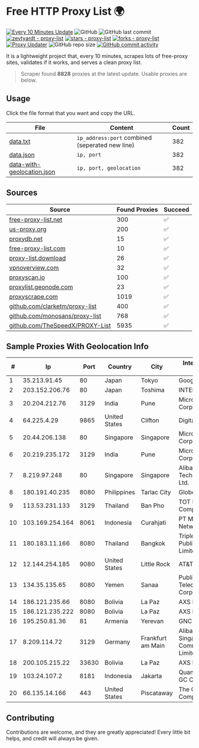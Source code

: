 
# Free HTTP Proxy List 🌍

[![Every 10 Minutes Update](https://github.com/mertguvencli/http-proxy-list/actions/workflows/main.yml/badge.svg?branch=main)](https://github.com/mertguvencli/http-proxy-list/actions/workflows/main.yml)
![GitHub](https://img.shields.io/github/license/mertguvencli/http-proxy-list)
![GitHub last commit](https://img.shields.io/github/last-commit/mertguvencli/http-proxy-list)
[![zevtyardt - proxy-list](https://img.shields.io/static/v1?label=zevtyardt&message=proxy-list&color=blue&logo=github)](https://github.com/zevtyardt/proxy-list "Go to GitHub repo")
[![stars - proxy-list](https://img.shields.io/github/stars/zevtyardt/proxy-list?style=social)](https://github.com/zevtyardt/proxy-list)
[![forks - proxy-list](https://img.shields.io/github/forks/zevtyardt/proxy-list?style=social)](https://github.com/zevtyardt/proxy-list)
[![Proxy Updater](https://github.com/zevtyardt/proxy-list/workflows/Proxy%20Updater/badge.svg)](https://github.com/zevtyardt/proxy-list/actions?query=workflow:"Proxy+Updater")
![GitHub repo size](https://img.shields.io/github/repo-size/zevtyardt/proxy-list)
[![GitHub commit activity](https://img.shields.io/github/commit-activity/m/zevtyardt/proxy-list?logo=commits)](https://github.com/zevtyardt/proxy-list/commits/main)

It is a lightweight project that, every 10 minutes, scrapes lots of free-proxy sites, validates if it works, and serves a clean proxy list.

> Scraper found **8828** proxies at the latest update. Usable proxies are below.

## Usage

Click the file format that you want and copy the URL.

|File|Content|Count|
|----|-------|-----|
|[data.txt](https://raw.githubusercontent.com/mertguvencli/http-proxy-list/main/proxy-list/data.txt)|`ip_address:port` combined (seperated new line)|382|
|[data.json](https://raw.githubusercontent.com/mertguvencli/http-proxy-list/main/proxy-list/data.json)|`ip, port`|382|
|[data-with-geolocation.json](https://raw.githubusercontent.com/mertguvencli/http-proxy-list/main/proxy-list/data-with-geolocation.json)|`ip, port, geolocation`|382|

## Sources

|Source|Found Proxies|Succeed|
|------|-------------|-------|
|[free-proxy-list.net](https://free-proxy-list.net)|300|✅|
|[us-proxy.org](https://www.us-proxy.org)|200|✅|
|[proxydb.net](http://proxydb.net)|15|✅|
|[free-proxy-list.com](https://free-proxy-list.com/?page=&port=&type%5B%5D=http&type%5B%5D=https&up_time=0&search=Search)|10|✅|
|[proxy-list.download](https://www.proxy-list.download/HTTP)|26|✅|
|[vpnoverview.com](https://vpnoverview.com/privacy/anonymous-browsing/free-proxy-servers)|32|✅|
|[proxyscan.io](https://www.proxyscan.io)|100|✅|
|[proxylist.geonode.com](https://proxylist.geonode.com/api/proxy-list?limit=300&page=1&sort_by=lastChecked&sort_type=desc&protocols=http,https)|23|✅|
|[proxyscrape.com](https://api.proxyscrape.com/v2/?request=displayproxies&protocol=http&timeout=10000&country=all&ssl=all&anonymity=all)|1019|✅|
|[github.com/clarketm/proxy-list](https://raw.githubusercontent.com/clarketm/proxy-list/master/proxy-list-raw.txt)|400|✅|
|[github.com/monosans/proxy-list](https://raw.githubusercontent.com/monosans/proxy-list/main/proxies/http.txt)|768|✅|
|[github.com/TheSpeedX/PROXY-List](https://raw.githubusercontent.com/TheSpeedX/PROXY-List/master/http.txt)|5935|✅|


## Sample Proxies With Geolocation Info

|#|Ip|Port|Country|City|Internet Service Provider|
|-|--|----|-------|----|-------------------------|
|1|35.213.91.45|80|Japan|Tokyo|Google LLC|
|2|203.152.206.76|80|Japan|Toshima|INTERLINK|
|3|20.204.212.76|3129|India|Pune|Microsoft Corporation|
|4|64.225.4.29|9865|United States|Clifton|DigitalOcean, LLC|
|5|20.44.206.138|80|Singapore|Singapore|Microsoft Corporation|
|6|20.219.235.172|3129|India|Pune|Microsoft Corporation|
|7|8.219.97.248|80|Singapore|Singapore|Alibaba (US) Technology Co., Ltd.|
|8|180.191.40.235|8080|Philippines|Tarlac City|Globe Telecom|
|9|113.53.231.133|3129|Thailand|Ban Pho|TOT Public Company Limited|
|10|103.169.254.164|8061|Indonesia|Curahjati|PT Master Star Network|
|11|180.183.11.166|8080|Thailand|Bangkok|Triple T Broadband Public Company Limited|
|12|12.144.254.185|9080|United States|Little Rock|AT&T Services, Inc.|
|13|134.35.135.65|8080|Yemen|Sanaa|Public Telecommunication Corporation|
|14|186.121.235.66|8080|Bolivia|La Paz|AXS Bolivia S. A.|
|15|186.121.235.222|8080|Bolivia|La Paz|AXS Bolivia S. A.|
|16|195.250.81.36|81|Armenia|Yerevan|GNC-Alfa CJSC|
|17|8.209.114.72|3129|Germany|Frankfurt am Main|Alibaba.com Singapore E-Commerce Private Limited|
|18|200.105.215.22|33630|Bolivia|La Paz|AXS Bolivia S. A.|
|19|103.24.107.2|8181|Indonesia|Jakarta|Quantum Dist POP GC CORP|
|20|66.135.14.166|443|United States|Piscataway|The Constant Company, LLC|



## Contributing

Contributions are welcome, and they are greatly appreciated! Every
little bit helps, and credit will always be given.

